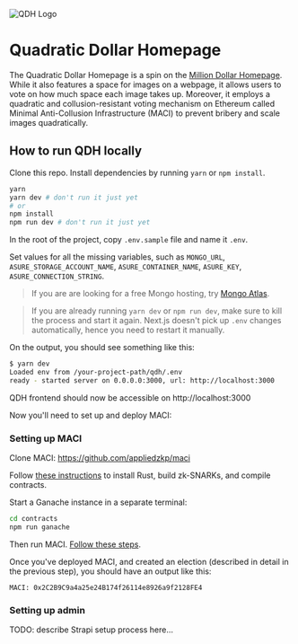 ![QDH Logo](https://quadratic.page/ballot-box-emoji.png)

# Quadratic Dollar Homepage

The Quadratic Dollar Homepage is a spin on the [Million Dollar Homepage](http://www.milliondollarhomepage.com/). While it also features a space for images on a webpage, it allows users to vote on how much space each image takes up. Moreover, it employs a quadratic and collusion-resistant voting mechanism on Ethereum called Minimal Anti-Collusion Infrastructure (MACI) to prevent bribery and scale images quadratically.

## How to run QDH locally

Clone this repo. Install dependencies by running `yarn` or `npm install`.

```bash
yarn
yarn dev # don't run it just yet
# or
npm install
npm run dev # don't run it just yet
```

In the root of the project, copy `.env.sample` file and name it `.env`.

Set values for all the missing variables, such as `MONGO_URL`, `ASURE_STORAGE_ACCOUNT_NAME`, `ASURE_CONTAINER_NAME`, `ASURE_KEY`, `ASURE_CONNECTION_STRING`.

> If you are are looking for a free Mongo hosting, try [Mongo Atlas](https://www.mongodb.com/cloud/atlas). 

> If you are already running `yarn dev` or `npm run dev`, make sure to kill the process and start it again. Next.js
doesn't pick up `.env` changes automatically, hence you need to restart it manually.

On the output, you should see something like this:

```bash
$ yarn dev
Loaded env from /your-project-path/qdh/.env
ready - started server on 0.0.0.0:3000, url: http://localhost:3000
```

QDH frontend should now be accessible on http://localhost:3000

Now you'll need to set up and deploy MACI:

### Setting up MACI

Clone MACI: https://github.com/appliedzkp/maci

Follow [these instructions](https://github.com/appliedzkp/maci#local-development-and-testing) to install Rust, build
zk-SNARKs, and compile contracts.

Start a Ganache instance in a separate terminal:
```bash
cd contracts
npm run ganache
```

Then run MACI. [Follow these steps](https://github.com/appliedzkp/maci/tree/master/cli#demonstration).

Once you've deployed MACI, and created an election (described in detail in the previous step), you should have an output
like this:

```
MACI: 0x2C2B9C9a4a25e24B174f26114e8926a9f2128FE4
```

### Setting up admin 

TODO: describe Strapi setup process here…
